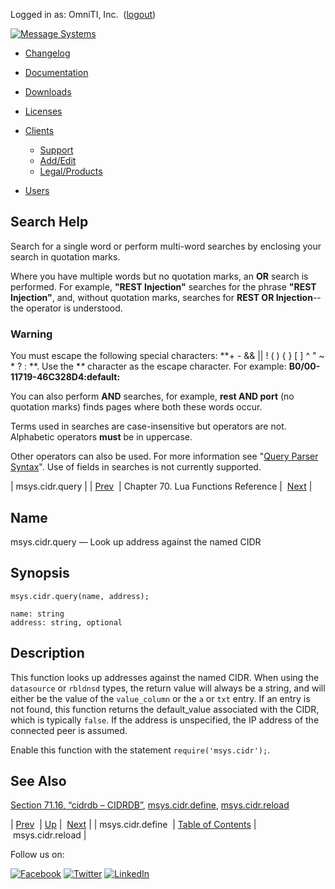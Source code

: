 Logged in as: OmniTI, Inc.  ([logout](https://support.messagesystems.com/logout.php))

[![Message Systems](https://support.messagesystems.com/images/ms-white205.png)](https://support.messagesystems.com/start.php) 

*   [Changelog](https://support.messagesystems.com/start.php?show=changelog)
*   [Documentation](https://support.messagesystems.com/docs/)
*   [Downloads](https://support.messagesystems.com/start.php)

*   [Licenses](https://support.messagesystems.com/license_summary.php)
*   <a href="">Clients</a>
    *   [Support](https://support.messagesystems.com/cs.php)
    *   [Add/Edit](https://support.messagesystems.com/edit_client.php)
    *   [Legal/Products](https://support.messagesystems.com/edit_products.php)
*   [Users](https://support.messagesystems.com/edit_customer.php)

## Search Help

Search for a single word or perform multi-word searches by enclosing your search in quotation marks.

Where you have multiple words but no quotation marks, an **OR** search is performed. For example, **"REST Injection"** searches for the phrase **"REST Injection"**, and, without quotation marks, searches for **REST OR Injection**--the operator is understood.

### Warning

You must escape the following special characters: **+ - && || ! ( ) { } [ ] ^ " ~ * ? : \**. Use the **\** character as the escape character. For example: **B0/00-11719-46C328D4\:default\:**

You can also perform **AND** searches, for example, **rest AND port** (no quotation marks) finds pages where both these words occur.

Terms used in searches are case-insensitive but operators are not. Alphabetic operators **must** be in uppercase.

Other operators can also be used. For more information see "[Query Parser Syntax](https://lucene.apache.org/core/old_versioned_docs/versions/3_0_0/queryparsersyntax.html)". Use of fields in searches is not currently supported.

| msys.cidr.query |
| [Prev](lua.ref.msys.cidr.define.php)  | Chapter 70. Lua Functions Reference |  [Next](lua.ref.msys.cidr.reload.php) |

<a name="lua.ref.msys.cidr.query"></a>
## Name

msys.cidr.query — Look up address against the named CIDR

<a name="idp17712272"></a>
## Synopsis

`msys.cidr.query(name, address);`

```
name: string
address: string, optional
```
<a name="idp17715280"></a>
## Description

This function looks up addresses against the named CIDR. When using the `datasource` or `rbldnsd` types, the return value will always be a string, and will either be the value of the `value_column` or the `a` or `txt` entry. If an entry is not found, this function returns the default_value associated with the CIDR, which is typically `false`. If the address is unspecified, the IP address of the connected peer is assumed.

Enable this function with the statement `require('msys.cidr');`.

<a name="idp17721840"></a>
## See Also

[Section 71.16, “cidrdb – CIDRDB”](modules.cidrdb.php "71.16. cidrdb – CIDRDB"), [msys.cidr.define](lua.ref.msys.cidr.define.php "msys.cidr.define"), [msys.cidr.reload](lua.ref.msys.cidr.reload.php "msys.cidr.reload")

| [Prev](lua.ref.msys.cidr.define.php)  | [Up](lua.function.details.php) |  [Next](lua.ref.msys.cidr.reload.php) |
| msys.cidr.define  | [Table of Contents](index.php) |  msys.cidr.reload |

Follow us on:

[![Facebook](https://support.messagesystems.com/images/icon-facebook.png)](http://www.facebook.com/messagesystems) [![Twitter](https://support.messagesystems.com/images/icon-twitter.png)](http://twitter.com/#!/MessageSystems) [![LinkedIn](https://support.messagesystems.com/images/icon-linkedin.png)](http://www.linkedin.com/company/message-systems)